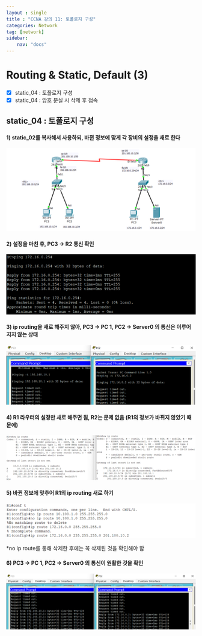 ```yaml
---
layout : single
title : "CCNA 강의 11: 토폴로지 구성"
categories: Network
tag: [network]
sidebar:
    nav: "docs"
---
```


# Routing & Static, Default (3)

-  [x] static_04 : 토폴로지 구성
-  [x] static_04 : 암호 분실 시 삭제 후 접속

## static_04 : 토폴로지 구성

#### 1) static_02를 복사해서 사용하되, 바뀐 정보에 맞게 각 장비의 설정을 새로 한다

<img src = "/images/network/packet_tracer/54.png">

#### 2) 설정을 마친 후, PC3 -> R2 통신 확인

<img src = "/images/network/packet_tracer/53.png">

#### 3) ip routing을 새로 해주지 않아, PC3 -> PC 1, PC2 -> Server0 의 통신은 이루어지지 않는 상태

<img src = "/images/network/packet_tracer/55.png">

#### 4) R1 라우터의 설정만 새로 해주면 됨, R2는 문제 없음 (R1의 정보가 바뀌지 않았기 때문에)

<img src = "/images/network/packet_tracer/56.png">

#### 5) 바뀐 정보에 맞추어 R1의 ip routing 새로 하기

<img src = "/images/network/packet_tracer/58.png">

\*no ip route를 통해 삭제한 후에는 꼭 삭제된 것을 확인해야 함


#### 6) PC3 -> PC 1, PC2 -> Server0 의 통신이 원활한 것을 확인

<img src = "/images/network/packet_tracer/57.png">